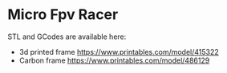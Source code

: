 # Micro Fpv Racer

STL and GCodes are available here: 
 - 3d printed frame https://www.printables.com/model/415322
 - Carbon frame https://www.printables.com/model/486129 